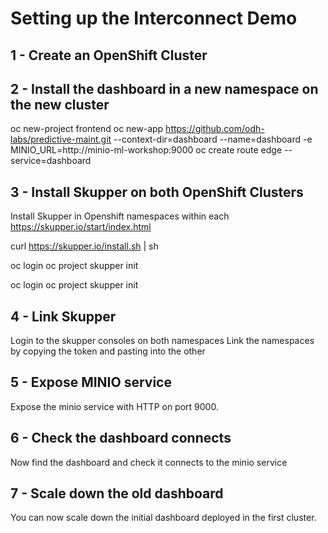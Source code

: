 # Setting up the Interconnect Demo


## 1 - Create an OpenShift Cluster

## 2 - Install the dashboard in a new namespace on the new cluster
oc new-project frontend
oc new-app https://github.com/odh-labs/predictive-maint.git  --context-dir=dashboard  --name=dashboard -e MINIO_URL=http://minio-ml-workshop:9000
oc create route edge --service=dashboard

## 3 - Install Skupper on both OpenShift Clusters
Install Skupper in Openshift namespaces within each
https://skupper.io/start/index.html

curl https://skupper.io/install.sh | sh

oc login <cluster-1>
oc project <namespace>
skupper init

oc login <cluster-2>
oc project <namespace>
skupper init

## 4 - Link Skupper

Login to the skupper consoles on both namespaces
Link the namespaces by copying the token and pasting into the other

## 5 - Expose MINIO service

Expose the minio service with HTTP on port 9000.


## 6 - Check the dashboard connects

Now find the dashboard and check it connects to the minio service

## 7 - Scale down the old dashboard

You can now scale down the initial dashboard deployed in the first cluster.


